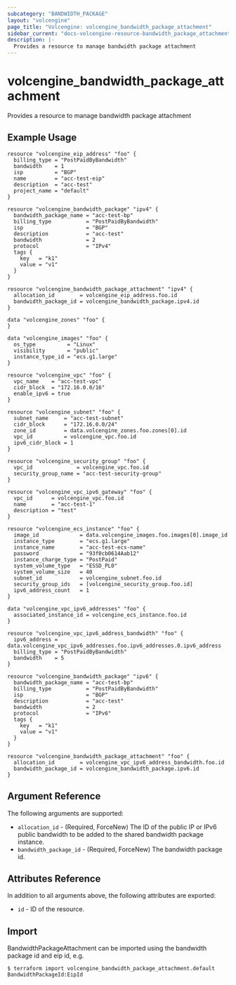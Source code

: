 ```yaml
---
subcategory: "BANDWIDTH_PACKAGE"
layout: "volcengine"
page_title: "Volcengine: volcengine_bandwidth_package_attachment"
sidebar_current: "docs-volcengine-resource-bandwidth_package_attachment"
description: |-
  Provides a resource to manage bandwidth package attachment
---
```

# volcengine_bandwidth_package_attachment
Provides a resource to manage bandwidth package attachment
## Example Usage
```hcl
resource "volcengine_eip_address" "foo" {
  billing_type = "PostPaidByBandwidth"
  bandwidth    = 1
  isp          = "BGP"
  name         = "acc-test-eip"
  description  = "acc-test"
  project_name = "default"
}

resource "volcengine_bandwidth_package" "ipv4" {
  bandwidth_package_name = "acc-test-bp"
  billing_type           = "PostPaidByBandwidth"
  isp                    = "BGP"
  description            = "acc-test"
  bandwidth              = 2
  protocol               = "IPv4"
  tags {
    key   = "k1"
    value = "v1"
  }
}

resource "volcengine_bandwidth_package_attachment" "ipv4" {
  allocation_id        = volcengine_eip_address.foo.id
  bandwidth_package_id = volcengine_bandwidth_package.ipv4.id
}

data "volcengine_zones" "foo" {
}

data "volcengine_images" "foo" {
  os_type          = "Linux"
  visibility       = "public"
  instance_type_id = "ecs.g1.large"
}

resource "volcengine_vpc" "foo" {
  vpc_name    = "acc-test-vpc"
  cidr_block  = "172.16.0.0/16"
  enable_ipv6 = true
}

resource "volcengine_subnet" "foo" {
  subnet_name     = "acc-test-subnet"
  cidr_block      = "172.16.0.0/24"
  zone_id         = data.volcengine_zones.foo.zones[0].id
  vpc_id          = volcengine_vpc.foo.id
  ipv6_cidr_block = 1
}

resource "volcengine_security_group" "foo" {
  vpc_id              = volcengine_vpc.foo.id
  security_group_name = "acc-test-security-group"
}

resource "volcengine_vpc_ipv6_gateway" "foo" {
  vpc_id      = volcengine_vpc.foo.id
  name        = "acc-test-1"
  description = "test"
}

resource "volcengine_ecs_instance" "foo" {
  image_id             = data.volcengine_images.foo.images[0].image_id
  instance_type        = "ecs.g1.large"
  instance_name        = "acc-test-ecs-name"
  password             = "93f0cb0614Aab12"
  instance_charge_type = "PostPaid"
  system_volume_type   = "ESSD_PL0"
  system_volume_size   = 40
  subnet_id            = volcengine_subnet.foo.id
  security_group_ids   = [volcengine_security_group.foo.id]
  ipv6_address_count   = 1
}

data "volcengine_vpc_ipv6_addresses" "foo" {
  associated_instance_id = volcengine_ecs_instance.foo.id
}

resource "volcengine_vpc_ipv6_address_bandwidth" "foo" {
  ipv6_address = data.volcengine_vpc_ipv6_addresses.foo.ipv6_addresses.0.ipv6_address
  billing_type = "PostPaidByBandwidth"
  bandwidth    = 5
}

resource "volcengine_bandwidth_package" "ipv6" {
  bandwidth_package_name = "acc-test-bp"
  billing_type           = "PostPaidByBandwidth"
  isp                    = "BGP"
  description            = "acc-test"
  bandwidth              = 2
  protocol               = "IPv6"
  tags {
    key   = "k1"
    value = "v1"
  }
}

resource "volcengine_bandwidth_package_attachment" "foo" {
  allocation_id        = volcengine_vpc_ipv6_address_bandwidth.foo.id
  bandwidth_package_id = volcengine_bandwidth_package.ipv6.id
}
```
## Argument Reference
The following arguments are supported:
* `allocation_id` - (Required, ForceNew) The ID of the public IP or IPv6 public bandwidth to be added to the shared bandwidth package instance.
* `bandwidth_package_id` - (Required, ForceNew) The bandwidth package id.

## Attributes Reference
In addition to all arguments above, the following attributes are exported:
* `id` - ID of the resource.



## Import
BandwidthPackageAttachment can be imported using the bandwidth package id and eip id, e.g.
```
$ terraform import volcengine_bandwidth_package_attachment.default BandwidthPackageId:EipId
```

